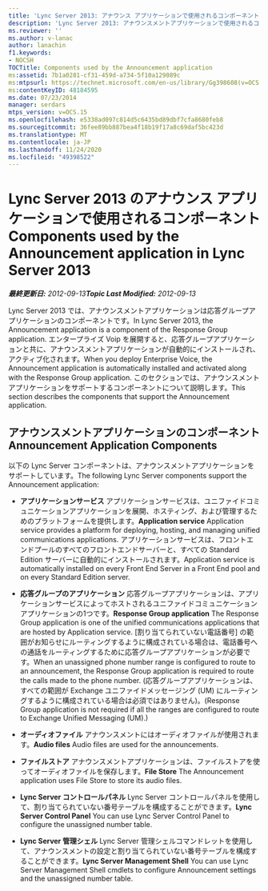 ```yaml
---
title: 'Lync Server 2013: アナウンス アプリケーションで使用されるコンポーネント'
description: 'Lync Server 2013: アナウンスメントアプリケーションで使用されるコンポーネント。'
ms.reviewer: ''
ms.author: v-lanac
author: lanachin
f1.keywords:
- NOCSH
TOCTitle: Components used by the Announcement application
ms:assetid: 7b1a0281-cf31-459d-a734-5f10a129089c
ms:mtpsurl: https://technet.microsoft.com/en-us/library/Gg398608(v=OCS.15)
ms:contentKeyID: 48184595
ms.date: 07/23/2014
manager: serdars
mtps_version: v=OCS.15
ms.openlocfilehash: e5338ad097c814d5c6435bd89dbf7cfa8680feb8
ms.sourcegitcommit: 36fee89bb887bea4f18b19f17a8c69daf5bc423d
ms.translationtype: MT
ms.contentlocale: ja-JP
ms.lasthandoff: 11/24/2020
ms.locfileid: "49398522"
---
```

# <a name="components-used-by-the-announcement-application-in-lync-server-2013"></a><span data-ttu-id="a952c-103">Lync Server 2013 のアナウンス アプリケーションで使用されるコンポーネント</span><span class="sxs-lookup"><span data-stu-id="a952c-103">Components used by the Announcement application in Lync Server 2013</span></span>

<div data-xmlns="http://www.w3.org/1999/xhtml">

<div class="topic" data-xmlns="http://www.w3.org/1999/xhtml" data-msxsl="urn:schemas-microsoft-com:xslt" data-cs="https://msdn.microsoft.com/">

<div data-asp="https://msdn2.microsoft.com/asp">



</div>

<div id="mainSection">

<div id="mainBody"><span data-ttu-id="a952c-104">

<span> </span></span><span class="sxs-lookup"><span data-stu-id="a952c-104">

<span> </span></span></span>

<span data-ttu-id="a952c-105">_**最終更新日:** 2012-09-13_</span><span class="sxs-lookup"><span data-stu-id="a952c-105">_**Topic Last Modified:** 2012-09-13_</span></span>

<span data-ttu-id="a952c-106">Lync Server 2013 では、アナウンスメントアプリケーションは応答グループアプリケーションのコンポーネントです。</span><span class="sxs-lookup"><span data-stu-id="a952c-106">In Lync Server 2013, the Announcement application is a component of the Response Group application.</span></span> <span data-ttu-id="a952c-107">エンタープライズ Voip を展開すると、応答グループアプリケーションと共に、アナウンスメントアプリケーションが自動的にインストールされ、アクティブ化されます。</span><span class="sxs-lookup"><span data-stu-id="a952c-107">When you deploy Enterprise Voice, the Announcement application is automatically installed and activated along with the Response Group application.</span></span> <span data-ttu-id="a952c-108">このセクションでは、アナウンスメントアプリケーションをサポートするコンポーネントについて説明します。</span><span class="sxs-lookup"><span data-stu-id="a952c-108">This section describes the components that support the Announcement application.</span></span>

<div>

## <a name="announcement-application-components"></a><span data-ttu-id="a952c-109">アナウンスメントアプリケーションのコンポーネント</span><span class="sxs-lookup"><span data-stu-id="a952c-109">Announcement Application Components</span></span>

<span data-ttu-id="a952c-110">以下の Lync Server コンポーネントは、アナウンスメントアプリケーションをサポートしています。</span><span class="sxs-lookup"><span data-stu-id="a952c-110">The following Lync Server components support the Announcement application:</span></span>

  - <span data-ttu-id="a952c-111">**アプリケーションサービス**   アプリケーションサービスは、ユニファイドコミュニケーションアプリケーションを展開、ホスティング、および管理するためのプラットフォームを提供します。</span><span class="sxs-lookup"><span data-stu-id="a952c-111">**Application service**   Application service provides a platform for deploying, hosting, and managing unified communications applications.</span></span> <span data-ttu-id="a952c-112">アプリケーションサービスは、フロントエンドプールのすべてのフロントエンドサーバーと、すべての Standard Edition サーバーに自動的にインストールされます。</span><span class="sxs-lookup"><span data-stu-id="a952c-112">Application service is automatically installed on every Front End Server in a Front End pool and on every Standard Edition server.</span></span>

  - <span data-ttu-id="a952c-113">**応答グループのアプリケーション**   応答グループアプリケーションは、アプリケーションサービスによってホストされるユニファイドコミュニケーションアプリケーションの1つです。</span><span class="sxs-lookup"><span data-stu-id="a952c-113">**Response Group application**   The Response Group application is one of the unified communications applications that are hosted by Application service.</span></span> <span data-ttu-id="a952c-114">[割り当てられていない電話番号] の範囲がお知らせにルーティングするように構成されている場合は、電話番号への通話をルーティングするために応答グループアプリケーションが必要です。</span><span class="sxs-lookup"><span data-stu-id="a952c-114">When an unassigned phone number range is configured to route to an announcement, the Response Group application is required to route the calls made to the phone number.</span></span> <span data-ttu-id="a952c-115">(応答グループアプリケーションは、すべての範囲が Exchange ユニファイドメッセージング (UM) にルーティングするように構成されている場合は必須ではありません)。</span><span class="sxs-lookup"><span data-stu-id="a952c-115">(Response Group application is not required if all the ranges are configured to route to Exchange Unified Messaging (UM).)</span></span>

  - <span data-ttu-id="a952c-116">**オーディオファイル**   アナウンスメントにはオーディオファイルが使用されます。</span><span class="sxs-lookup"><span data-stu-id="a952c-116">**Audio files**   Audio files are used for the announcements.</span></span>

  - <span data-ttu-id="a952c-117">**ファイルストア**   アナウンスメントアプリケーションは、ファイルストアを使ってオーディオファイルを保存します。</span><span class="sxs-lookup"><span data-stu-id="a952c-117">**File Store**   The Announcement application uses File Store to store its audio files.</span></span>

  - <span data-ttu-id="a952c-118">**Lync Server コントロールパネル**   Lync Server コントロールパネルを使用して、割り当てられていない番号テーブルを構成することができます。</span><span class="sxs-lookup"><span data-stu-id="a952c-118">**Lync Server Control Panel**   You can use Lync Server Control Panel to configure the unassigned number table.</span></span>

  - <span data-ttu-id="a952c-119">**Lync Server 管理シェル**   Lync Server 管理シェルコマンドレットを使用して、アナウンスメントの設定と割り当てられていない番号テーブルを構成することができます。</span><span class="sxs-lookup"><span data-stu-id="a952c-119">**Lync Server Management Shell**   You can use Lync Server Management Shell cmdlets to configure Announcement settings and the unassigned number table.</span></span>

<span data-ttu-id="a952c-120"></div>

</div>

<span> </span>

</div>

</div>

</span><span class="sxs-lookup"><span data-stu-id="a952c-120"></div>

</div>

<span> </span>

</div>

</div>

</span></span></div>

